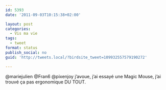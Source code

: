 ```yaml
---
id: 5393
date: '2011-09-03T10:15:38+02:00'

layout: post
categories:
  - Vis ma vie
tags:
  - tweet
format: status
publish_social: no
guid: 'http://tweets.local/?birdsite_tweet=109932557579190272'

---
```


@mariejulien @Fran6 @pixenjoy j’avoue, j’ai essayé une Magic Mouse, j’ai trouvé ça pas ergonomique DU TOUT.
